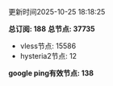 更新时间2025-10-25 18:18:25

**总订阅: 188**
**总节点: 37735**
- vless节点: 15586
- hysteria2节点: 12

**google ping有效节点: 138**
